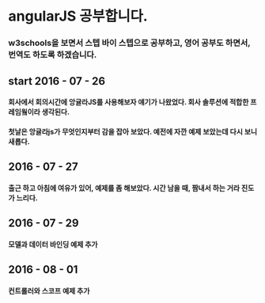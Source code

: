 # angularJS 공부합니다.

### w3schools을 보면서 스텝 바이 스텝으로 공부하고, 영어 공부도 하면서, 번역도 하도록 하겠습니다.

## start 2016 - 07 - 26
#### 회사에서 회의시간에 앙귤라JS를 사용해보자 얘기가 나왔었다. 회사 솔루션에 적합한 프레임웤이라 생각된다.
#### 첫날은 앙귤라js가 무엇인지부터 감을 잡아 보았다. 예전에 자깐 예제 보았는데 다시 보니 새롭다.

## 2016 - 07 - 27
#### 출근 하고 아침에 여유가 있어, 예제를 좀 해보았다. 시간 남을 때, 짬내서 하는 거라 진도가 느리다.

## 2016 - 07 - 29
#### 모델과 데이터 바인딩 예제 추가

## 2016 - 08 - 01
#### 컨트롤러와 스코프 예제 추가
